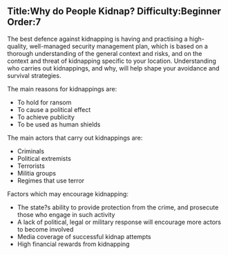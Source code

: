 Title:Why do People Kidnap?
Difficulty:Beginner
Order:7
---
The best defence against kidnapping is having and practising a high-quality, well-managed security management plan, which is based on a thorough understanding of the general context and risks, and on the context and threat of kidnapping specific to your location. Understanding who carries out kidnappings, and why, will help shape your avoidance and survival strategies.

The main reasons for kidnappings are:

*   To hold for ransom
*   To cause a political effect
*   To achieve publicity
*   To be used as human shields

The main actors that carry out kidnappings are:

*   Criminals
*   Political extremists
*   Terrorists
*   Militia groups
*   Regimes that use terror

Factors which may encourage kidnapping:

*   The state?s ability to provide protection from the crime, and prosecute those who engage in such activity
*   A lack of political, legal or military response will encourage more actors to become involved
*   Media coverage of successful kidnap attempts
*   High financial rewards from kidnapping